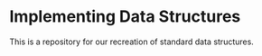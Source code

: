 # Implementing Data Structures

This is a repository for our recreation of standard data structures. 
